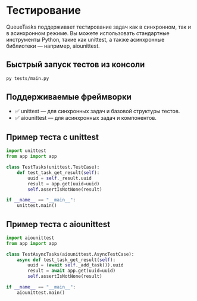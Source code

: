 # Тестирование
QueueTasks поддерживает тестирование задач как в синхронном, так и в асинхронном режиме. Вы можете использовать стандартные инструменты Python, такие как unittest, а также асинхронные библиотеки — например, aiounittest.

## Быстрый запуск тестов из консоли
```bash
py tests/main.py
```

## Поддерживаемые фреймворки
* ✅ unittest — для синхронных задач и базовой структуры тестов.
* ✅ aiounittest — для асинхронных задач и компонентов.

## Пример теста с unittest
```py
import unittest
from app import app

class TestTasks(unittest.TestCase):
    def test_task_get_result(self):
        uuid = self._result.uuid
        result = app.get(uuid=uuid)
        self.assertIsNotNone(result)

if __name__ == "__main__":
    unittest.main()
```
## Пример теста с aiounittest
```py
import aiounittest
from app import app

class TestAsyncTasks(aiounittest.AsyncTestCase):
    async def test_task_get_result(self):
        uuid = (await self._add_task()).uuid
        result = await app.get(uuid=uuid)
        self.assertIsNotNone(result)

if __name__ == "__main__":
    aiounittest.main()
```
